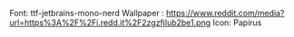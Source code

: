 Font: ttf-jetbrains-mono-nerd
Wallpaper : https://www.reddit.com/media?url=https%3A%2F%2Fi.redd.it%2F2zgzfjlub2be1.png
Icon: Papirus
